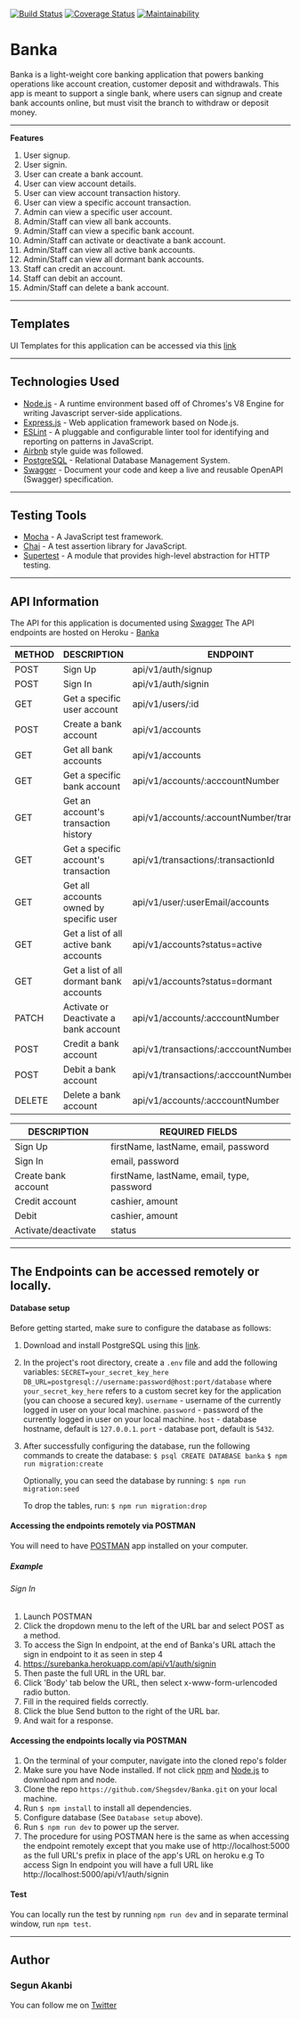 [![Build Status](https://travis-ci.com/Shegsdev/Banka.svg?branch=ft-signin-endpoint-164982322)](https://travis-ci.com/Shegsdev/Banka) [![Coverage Status](https://coveralls.io/repos/github/Shegsdev/Banka/badge.svg?branch=develop)](https://coveralls.io/github/Shegsdev/Banka?branch=develop) [![Maintainability](https://api.codeclimate.com/v1/badges/7375c2bea8fcd4984968/maintainability)](https://codeclimate.com/github/Shegsdev/Banka/maintainability)

# Banka

Banka is a light-weight core banking application that powers banking operations like account creation, customer deposit and withdrawals. This app is meant to support a single bank, where users can signup and create bank accounts online, but must visit the branch to withdraw or deposit money.
___

**Features**
01. User signup.
02. User signin.
03. User can create a bank account.
04. User can view account details.
05. User can view account transaction history.
06. User can view a specific account transaction.
07. Admin can view a specific user account.
08. Admin/Staff can view all bank accounts.
09. Admin/Staff can view a specific bank account.
10. Admin/Staff can activate or deactivate a bank account.
11. Admin/Staff can view all active bank accounts.
12. Admin/Staff can view all dormant bank accounts.
13. Staff can credit an account.
14. Staff can debit an account.
15. Admin/Staff can delete a bank account.

___

## Templates
UI Templates for this application can be accessed via this [link](https://shegsdev.github.io/Banka)

___

## Technologies Used
* [Node.js](https://nodejs.org/en/) - A runtime environment based off of Chromes's V8 Engine for writing Javascript server-side applications.
* [Express.js](https://expressjs.com/) - Web application framework based on Node.js.
* [ESLint](https://eslint.org/) - A pluggable and configurable linter tool for identifying and reporting on patterns in JavaScript.
* [Airbnb](https://www.npmjs.com/package/eslint-config-airbnb) style guide was followed.
* [PostgreSQL](https://www.postgresql.org) - Relational Database Management System.
* [Swagger](https://swagger.io/) - Document your code and keep a live and reusable OpenAPI (Swagger) specification.

___


## Testing Tools
* [Mocha](https://mochajs.org/) - A JavaScript test framework.
* [Chai](https://www.chaijs.com/) - A test assertion library for JavaScript.
* [Supertest](https://www.npmjs.com/package/supertest) - A module that provides high-level abstraction for HTTP testing.

___

## API Information
The API for this application is documented using [Swagger](https://surebanka.herokuapp.com/api-docs)
The API endpoints are hosted on Heroku - [Banka](https://surebanka.herokuapp.com/api/v1)

|METHOD  |DESCRIPTION                             |ENDPOINT                                            |
|------- |----------------------------------------|----------------------------------------------------|
|POST    |Sign Up                                 |api/v1/auth/signup                                  |
|POST    |Sign In                                 |api/v1/auth/signin                                  |
|GET     |Get a specific user account             |api/v1/users/:id                                    |
|POST    |Create a bank account                   |api/v1/accounts                                     |
|GET     |Get all bank accounts                   |api/v1/accounts                                     |
|GET     |Get a specific bank account             |api/v1/accounts/:acccountNumber                     |
|GET     |Get an account's transaction history    |api/v1/accounts/:accountNumber/transactions         |
|GET     |Get a specific account's transaction    |api/v1/transactions/:transactionId                  |
|GET     |Get all accounts owned by specific user |api/v1/user/:userEmail/accounts                     |
|GET     |Get a list of all active bank accounts  |api/v1/accounts?status=active                       |
|GET     |Get a list of all dormant bank accounts |api/v1/accounts?status=dormant                      |
|PATCH   |Activate or Deactivate a bank account   |api/v1/accounts/:acccountNumber                     |
|POST    |Credit a bank account                   |api/v1/transactions/:acccountNumber/credit          |
|POST    |Debit a bank account                    |api/v1/transactions/:acccountNumber/debit           |
|DELETE  |Delete a bank account                   |api/v1/accounts/:acccountNumber                     |




|DESCRIPTION                        |REQUIRED FIELDS                                                   |                 
|-----------------------------------|------------------------------------------------------------------|
|Sign Up                            |firstName, lastName, email, password                              |
|Sign In                            |email, password                                                   |
|Create bank account                |firstName, lastName, email, type, password                        |
|Credit account                     |cashier, amount                                                   |
|Debit                              |cashier, amount                                                   |
|Activate/deactivate                |status

___
## The Endpoints can be accessed remotely or locally.

#### Database setup
Before getting started, make sure to configure the database as follows:
1. Download and install PostgreSQL using this [link](https://www.postgresql.org).
2. In the project's root directory, create a `.env` file and add the following variables:
   `SECRET=your_secret_key_here`
   `DB_URL=postgresql://username:password@host:port/database`
   where `your_secret_key_here` refers to a custom secret key for the application (you can choose a secured key).
   `username` - username of the currently logged in user on your local machine.
   `password` - password of the currently logged in user on your local machine.
   `host` - database hostname, default is `127.0.0.1`.
   `port` - database port, default is `5432`.
3. After successfully configuring the database, run the following commands to create the database:
   `$ psql CREATE DATABASE banka`
   `$ npm run migration:create`

   Optionally, you can seed the database by running:
   `$ npm run migration:seed`

   To drop the tables, run:
   `$ npm run migration:drop`

#### Accessing the endpoints remotely via POSTMAN
You will need to have [POSTMAN](https://www.getpostman.com/downloads/) app installed on your computer.

##### Example 
###### Sign In
1. Launch POSTMAN
2. Click the dropdown menu to the left of the URL bar and select POST as a method.
3. To access the Sign In endpoint, at the end of Banka's URL attach the sign in endpoint to it as seen in step 4
4. https://surebanka.herokuapp.com/api/v1/auth/signin 
5. Then paste the full URL in the URL bar.
6. Click 'Body' tab below the URL, then select x-www-form-urlencoded radio button.
7. Fill in the required fields correctly.
8. Click the blue Send button to the right of the URL bar.
9. And wait for a response.


#### Accessing the endpoints locally via POSTMAN

1. On the terminal of your computer, navigate into the cloned repo's folder
2. Make sure you have Node installed. If not click [npm](https://www.npmjs.com/get-npm) and [Node.js](https://nodejs.org/en/) to download npm and node.
3. Clone the repo `https://github.com/Shegsdev/Banka.git` on your local machine.
4. Run `$ npm install` to install all dependencies.
5. Configure database (See `Database setup` above).
5. Run `$ npm run dev` to power up the server.
6. The procedure for using POSTMAN here is the same as when accessing the endpoint remotely except that you make use of http://localhost:5000 as the full URL's prefix in place of the app's URL on heroku
e.g To access Sign In endpoint you will have a full URL like http://localhost:5000/api/v1/auth/signin

#### Test
You can locally run the test by running
`npm run dev` and in separate terminal window,
 run `npm test`.

___

## Author
### Segun Akanbi
You can follow me on [Twitter](http://twitter.com/shegsdev)


